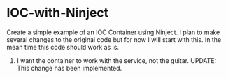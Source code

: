 IOC-with-Ninject
================

Create a simple example of an IOC Container using Ninject. I plan to make several changes to the original code but for now I will start with this. In the mean time this code should work as is.

1) I want the container to work with the service, not the guitar. UPDATE: This change has been implemented.



